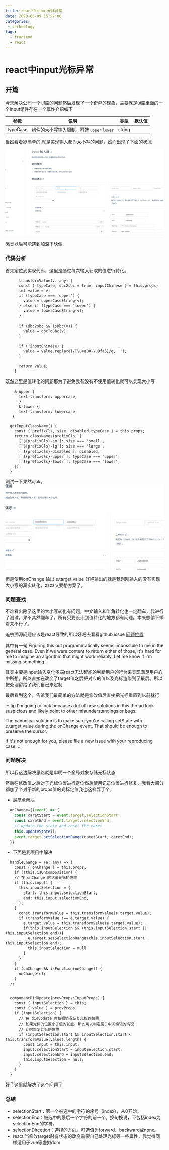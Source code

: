 ```yaml
---
title: react中input光标异常
date: 2020-06-09 15:27:00
categories:
 - technology
tags:
  - frontend
  - react
---
```


# react中input光标异常 

## 开篇

今天解决公司一个UI库的问题然后发现了一个奇异的现象，主要就是ui库里面的一个input组件存在一个属性介绍如下


| 参数 | 说明 | 类型 | 默认值 |
| --- | --- | --- | --- |
| typeCase | 组件的大小写输入限制。可选 `upper` `lower` | string |  |
当然看着挺简单的,就是实现输入都为大小写的问题，然而出现了下面的状况

![问题](./access/react-input/err.gif)

感觉以后可能遇到加深下映像

### 代码分析

首先定位到实现代码，这里是通过每次输入获取的值进行转化。


```tsx
      transformValue(v: any) {
      const { typeCase, dbc2sbc = true, inputChinese } = this.props;
      let value = v;
      if (typeCase === 'upper') {
        value = upperCaseString(v);
      } else if (typeCase === 'lower') {
        value = lowerCaseString(v);
      }

      if (dbc2sbc && isDbc(v)) {
        value = dbcToSbc(v);
      }

      if (!inputChinese) {
        value = value.replace(/[\u4e00-\u9fa5]/g, '');
      }

      return value;
    }
```

既然这里是值转化的问题那为了避免我有没有不使用值转化就可以实现大小写

```less
    &-upper {
      text-transform: uppercase;
      }
      &-lower {
      text-transform: lowercase;
   }
```



```tsx
  getInputClassName() {
    const { prefixCls, size, disabled,typeCase } = this.props;
    return classNames(prefixCls, {
      [`${prefixCls}-sm`]: size === 'small',
      [`${prefixCls}-lg`]: size === 'large',
      [`${prefixCls}-disabled`]: disabled,
      [`${prefixCls}-upper`]: typeCase === 'upper',
      [`${prefixCls}-lower`]: typeCase === 'lower',
    });
  }
```
测试一下果然ojbk。
![inputfirst修改](./access/react-input/inputfirst.gif)

但是使用onChange 输出 e.target.value 好吧输出的就是我刚刚输入的没有实现大小写的真实转化，zzzz又要想方案了。

### 问题查找

不难看出除了这里的大小写转化有问题，中文输入和半角转化也一定翻车，我进行了测试，果不其然翻车了，所有只要设计到值转化的地方都有问题。本来想偷下懒看来不行了。

追宗溯源问题应该是react导致的所以好吧去看看github issue [问题位置](https://github.com/facebook/react/issues/955)

其中有一句
Figuring this out programmatically seems impossible to me in the general case. Even if we were content to return either of those, it's hard for me to imagine an algorithm that might work reliably. Let me know if I'm missing something.

其实主要是input输入变化多端react无法智能的判断用户的行为来实现满足用户心中所想，所以直接在改变了target值之后把对应的值以及光标渲染到了最后。所以把处理留给了我们自己来定制

最后看到这个，告诉我们最简单的方法就是修改值后直接把光标重置到以前就行

::: tip
I'm going to lock because a lot of new solutions in this thread look suspicious and likely point to other misunderstandings or bugs.

The canonical solution is to make sure you're calling setState with e.target.value during the onChange event. That should be enough to preserve the cursor.

If it's not enough for you, please file a new issue with your reproducing case.
:::

### 问题解决

所以我这边解决思路就是申明一个全局对象存储光标状态

然后在修改值之后对于光标位置进行定位然后使用记录位置进行修复，我看大部分都加了个对于新的props值的光标定位我也这样弄了个。

* 最简单解决

```jsx
  onChange={(event) => {
    const caretStart = event.target.selectionStart;
    const caretEnd = event.target.selectionEnd;
    // update the state and reset the caret
    this.updateState();
    event.target.setSelectionRange(caretStart, caretEnd);
  }}
```

* 下面是我项目中解决

```tsx
  handleChange = (e: any) => {
    const { onChange } = this.props;
    if (!this.isOnComposition) {
    // 在 onChange 时记录光标的位置
    if (this.input) {
      this.inputSelection = {
        start: this.input.selectionStart,
        end: this.input.selectionEnd,
      };
    }
      const transformValue = this.transformValue(e.target.value);
      if (transformValue !== e.target.value) {
        e.target.value = this.transformValue(e.target.value);
        if(this.inputSelection && (this.inputSelection.start || this.inputSelection.end)){
          e.target.setSelectionRange(this.inputSelection.start , this.inputSelection.end);
          this.inputSelection = null
        }
      }
    }
    if (onChange && isFunction(onChange)) {
      onChange(e);
    }
  };
```

```tsx

  componentDidUpdate(prevProps:InputProps) {
    const { inputSelection } = this;
    const { value } = prevProps;
    if (inputSelection) {
      // 在 didUpdate 时根据情况恢复光标的位置
      // 如果光标的位置小于值的长度，那么可以判定属于中间编辑的情况
      // 此时恢复光标的位置
      if (inputSelection.start && inputSelection.start < this.transformValue(value).length) {
        const input = this.input;
        input.selectionStart = inputSelection.start;
        input.selectionEnd = inputSelection.end;
        this.inputSelection = null;
      }
    }
  }

```

好了这里就解决了这个问题了


### 总结

* selectionStart：第一个被选中的字符的序号（index），从0开始。
* selectionEnd：被选中的最后一个字符的前一个。换句换说，不包括index为selectionEnd的字符。
* selectionDirection：选择的方向。可选值为forward、backward或none。
* react 当修改target时有状态的改变需要自己处理光标等一些属性，我觉得同样适用于vue等虚拟dom